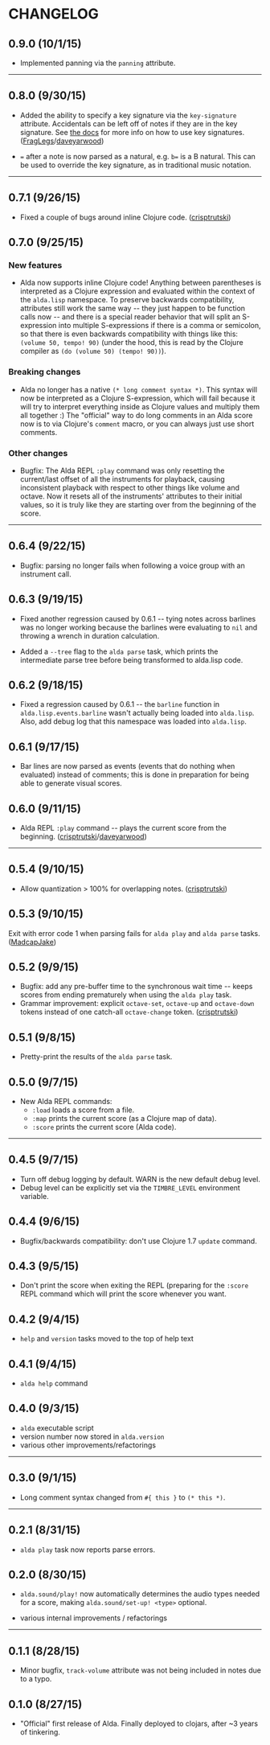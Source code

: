 # CHANGELOG

## 0.9.0 (10/1/15)

* Implemented panning via the `panning` attribute.

---

## 0.8.0 (9/30/15)

* Added the ability to specify a key signature via the `key-signature` attribute. Accidentals can be left off of notes if they are in the key signature. See [the docs](doc/attributes.md#key-signature) for more info on how to use key signatures. ([FragLegs]/[daveyarwood])

* `=` after a note is now parsed as a natural, e.g. `b=` is a B natural. This can be used to override the key signature, as in traditional music notation.

---

## 0.7.1 (9/26/15)

* Fixed a couple of bugs around inline Clojure code. ([crisptrutski])

## 0.7.0 (9/25/15)

### New features

* Alda now supports inline Clojure code! Anything between parentheses is interpreted as a Clojure expression and evaluated within the context of the `alda.lisp` namespace. 
To preserve backwards compatibility, attributes still work the same way -- they just happen to be function calls now -- and there is a special reader behavior that will split an S-expression into multiple S-expressions if there is a comma or semicolon, so that there is even backwards compatibility with things like this: `(volume 50, tempo! 90)` (under the hood, this is read by the Clojure compiler as `(do (volume 50) (tempo! 90))`).

### Breaking changes

* Alda no longer has a native `(* long comment syntax *)`. This syntax will now be interpreted as a Clojure S-expression, which will fail because it will try to interpret everything inside as Clojure values and multiply them all together :) The "official" way to do long comments in an Alda score now is to via Clojure's `comment` macro, or you can always just use short comments.

### Other changes

* Bugfix: The Alda REPL `:play` command was only resetting the current/last offset of all the instruments for playback, causing inconsistent playback with respect to other things like volume and octave. Now it resets all of the instruments' attributes to their initial values, so it is truly like they are starting over from the beginning of the score.

---

## 0.6.4 (9/22/15)

* Bugfix: parsing no longer fails when following a voice group with an instrument call.

## 0.6.3 (9/19/15)

* Fixed another regression caused by 0.6.1 -- tying notes across barlines was no longer working because the barlines were evaluating to `nil` and throwing a wrench in duration calculation.

* Added a `--tree` flag to the `alda parse` task, which prints the intermediate parse tree before being transformed to alda.lisp code.

## 0.6.2 (9/18/15)

* Fixed a regression caused by 0.6.1 -- the `barline` function in `alda.lisp.events.barline` wasn't actually being loaded into `alda.lisp`. Also, add debug log that this namespace was loaded into `alda.lisp`.

## 0.6.1 (9/17/15)

* Bar lines are now parsed as events (events that do nothing when evaluated) instead of comments; this is done in preparation for being able to generate visual scores.

## 0.6.0 (9/11/15)

* Alda REPL `:play` command -- plays the current score from the beginning. ([crisptrutski]/[daveyarwood])

---

## 0.5.4 (9/10/15)

* Allow quantization > 100% for overlapping notes. ([crisptrutski])

## 0.5.3 (9/10/15)

Exit with error code 1 when parsing fails for `alda play` and `alda parse` tasks. ([MadcapJake])

## 0.5.2 (9/9/15)

* Bugfix: add any pre-buffer time to the synchronous wait time -- keeps scores from ending prematurely when using the `alda play` task.
* Grammar improvement: explicit `octave-set`, `octave-up` and `octave-down` tokens instead of one catch-all `octave-change` token. ([crisptrutski][crisptrutski])

## 0.5.1 (9/8/15)

* Pretty-print the results of the `alda parse` task.

## 0.5.0 (9/7/15)

* New Alda REPL commands:
  * `:load` loads a score from a file.
  * `:map` prints the current score (as a Clojure map of data).
  * `:score` prints the current score (Alda code).

---

## 0.4.5 (9/7/15)

* Turn off debug logging by default. WARN is the new default debug level.
* Debug level can be explicitly set via the `TIMBRE_LEVEL` environment variable.

## 0.4.4 (9/6/15)

* Bugfix/backwards compatibility: don't use Clojure 1.7 `update` command.

## 0.4.3 (9/5/15)

* Don't print the score when exiting the REPL (preparing for the `:score` REPL command which will print the score whenever you want.

## 0.4.2 (9/4/15)

* `help` and `version` tasks moved to the top of help text

## 0.4.1 (9/4/15)

* `alda help` command

## 0.4.0 (9/3/15)

* `alda` executable script
* version number now stored in `alda.version`
* various other improvements/refactorings

---

## 0.3.0 (9/1/15)

* Long comment syntax changed from `#{ this }` to `(* this *)`.

---

## 0.2.1 (8/31/15)

* `alda play` task now reports parse errors.

## 0.2.0 (8/30/15)

* `alda.sound/play!` now automatically determines the audio types needed for a score, making `alda.sound/set-up! <type>` optional.

* various internal improvements / refactorings

---

## 0.1.1 (8/28/15)

* Minor bugfix, `track-volume` attribute was not being included in notes due to a typo.

## 0.1.0 (8/27/15)

* "Official" first release of Alda. Finally deployed to clojars, after ~3 years of tinkering. 

[daveyarwood]: https://github.com/daveyarwood
[crisptrutski]: https://github.com/crisptrutski
[MadCapJake]: https://github.com/MadcapJake
[FragLegs]: https://github.com/FragLegs
